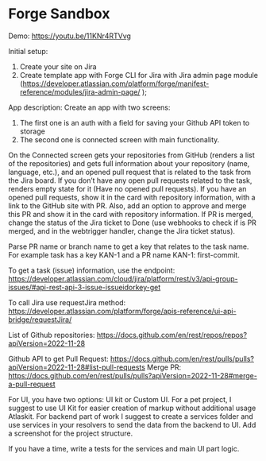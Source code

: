 # Forge Sandbox

Demo: https://youtu.be/11KNr4RTVvg

Initial setup:
1. Create your site on Jira
2. Create template app with Forge CLI for Jira with Jira admin page module (https://developer.atlassian.com/platform/forge/manifest-reference/modules/jira-admin-page/ );

App description:
Create an app with two screens:
1. The first one is an auth with a field for saving your Github API token to storage
2. The second one is connected screen with main functionality.

On the Connected screen gets your repositories from GitHub (renders a list of the repositories) and gets full information about your repository (name, language, etc.), and an opened pull request that is related to the task from the Jira board. If you don’t have any open pull requests related to the task, renders empty state for it (Have no opened pull requests). If you have an opened pull requests, show it in the card with repository information, with a link to the GitHub site with PR. Also, add an option to approve and merge this PR and show it in the card with repository information. If PR is merged, change the status of the Jira ticket to Done (use webhooks to check if is PR merged, and in the webtrigger handler, change the Jira ticket status).

Parse PR name or branch name to get a key that relates to the task name. For example task has a key KAN-1 and a PR name KAN-1: first-commit.

To get a task (issue) information, use the endpoint: https://developer.atlassian.com/cloud/jira/platform/rest/v3/api-group-issues/#api-rest-api-3-issue-issueidorkey-get

To call Jira use requestJira method: https://developer.atlassian.com/platform/forge/apis-reference/ui-api-bridge/requestJira/

List of Github repositories: https://docs.github.com/en/rest/repos/repos?apiVersion=2022-11-28

Github API to get Pull Request: https://docs.github.com/en/rest/pulls/pulls?apiVersion=2022-11-28#list-pull-requests Merge PR: https://docs.github.com/en/rest/pulls/pulls?apiVersion=2022-11-28#merge-a-pull-request

For UI, you have two options: UI kit or Custom UI. For a pet project, I suggest to use UI Kit for easier creation of markup without additional usage Atlaskit. For backend part of work I suggest to create a services folder and use services in your resolvers to send the data from the backend to UI. Add a screenshot for the project structure.

If you have a time, write a tests for the services and main UI part logic.
